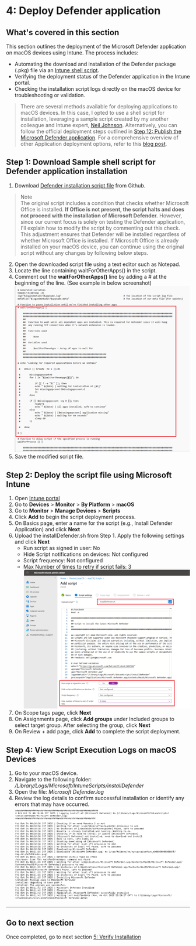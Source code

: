 # 4: Deploy Defender application

## What's covered in this section
This section outlines the deployment of the Microsoft Defender application on macOS devices using Intune. The process includes:
- Automating the download and installation of the Defender package (.pkg) file via an [Intune shell script](https://learn.microsoft.com/en-us/intune/intune-service/apps/macos-shell-scripts).
- Verifying the deployment status of the Defender application in the Intune portal.
- Checking the installation script logs directly on the macOS device for troubleshooting or validation.
  
> There are several methods available for deploying applications to macOS devices. In this case, I opted to use a shell script for installation, leveraging a sample script created by my another colleague and Intune expert, [Neil Johnson](https://github.com/theneiljohnson). Alternatively, you can follow the official deployment steps outlined in [Step 12: Publish the Microsoft Defender application](https://learn.microsoft.com/en-us/defender-endpoint/mac-install-with-intune#step-12-publish-the-microsoft-defender-application).
> For a comprehensive overview of other Application deployment options, refer to this [blog post](https://techcommunity.microsoft.com/blog/intunecustomersuccess/deploying-microsoft-365-apps-for-mac-with-microsoft-intune---a-deep-dive/2243040).

## Step 1: Download Sample shell script for Defender application installation
1. Download [Defender installation script file](https://github.com/microsoft/shell-intune-samples/blob/master/macOS/Apps/Defender/installDefender.sh) from Github.
> Note  
> The original script includes a condition that checks whether Microsoft Office is installed. **If Office is not present, the script halts and does not proceed with the installation of Microsoft Defender.**
However, since our current focus is solely on testing the Defender application, I'll explain how to modify the script by commenting out this check. This adjustment ensures that Defender will be installed regardless of whether Microsoft Office is installed.
If Microsoft Office is already installed on your macOS device, you can continue using the original script without any changes by following below steps.
2. Open the downloaded script file using a text editor such as Notepad. 
3. Locate the line containing waitForOtherApps() in the script.
4. Comment out the **waitForOtherApps()** line by adding a # at the beginning of the line. (See example in below screenshot)
   ![image alt](https://github.com/yujiaoMSFT/Microsoft-Defender-For-Endpoint/blob/main/Images/macOS/InstallerScript1.png)
5. Save the modified script file.
   
## Step 2: Deploy the script file using Microsoft Intune
1. Open [Intune portal](https://aka.ms/memac)
2. Go to **Devices** > **Monitor** > **By Platform** > **macOS**
3. Go to **Monitor** > **Manage Devices** > **Scripts**
4. Click **Add** to begin the script deployment process.
5. On Basics page, enter a name for the script (e.g., Install Defender Application) and click **Next**
6. Upload the installDefender.sh from Step 1. Apply the following settings and click **Next**
   - Run script as signed in user: No  
   - Hide Script notifications on devices: Not configured  
   - Script frequency: Not configured
   - Max Number of times to retry if script fails: 3  
   ![image alt](https://github.com/yujiaoMSFT/Microsoft-Defender-For-Endpoint/blob/main/Images/macOS/IntuneMDEScript1.png)
7. On Scope tags page, click **Next**
8. On Assignments page, click **Add groups** under Included groups to select target group. After selecting the group, click **Next**
9. On Review + add page, click **Add** to complete the script deployment.

## Step 4: View Script Execution Logs on macOS Devices
1. Go to your macOS device.
2. Navigate to the following folder: */Library/Logs/Microsoft/IntuneScripts/installDefender*
3. Open the file: *Microsoft Defender.log*
4. Review the log details to confirm successful installation or identify any errors that may have occurred.
   ![image alt](https://github.com/yujiaoMSFT/Microsoft-Defender-For-Endpoint/blob/main/Images/macOS/DefenderApp_ScriptLog.png)

***
## Go to next section  
Once completed, go to next section [5: Verify Installation](https://github.com/yujiaoMSFT/Microsoft-Defender-For-Endpoint/blob/main/macOS/Deploy-MDE-macOS-with-Intune/5_Verify_Installation.md)
